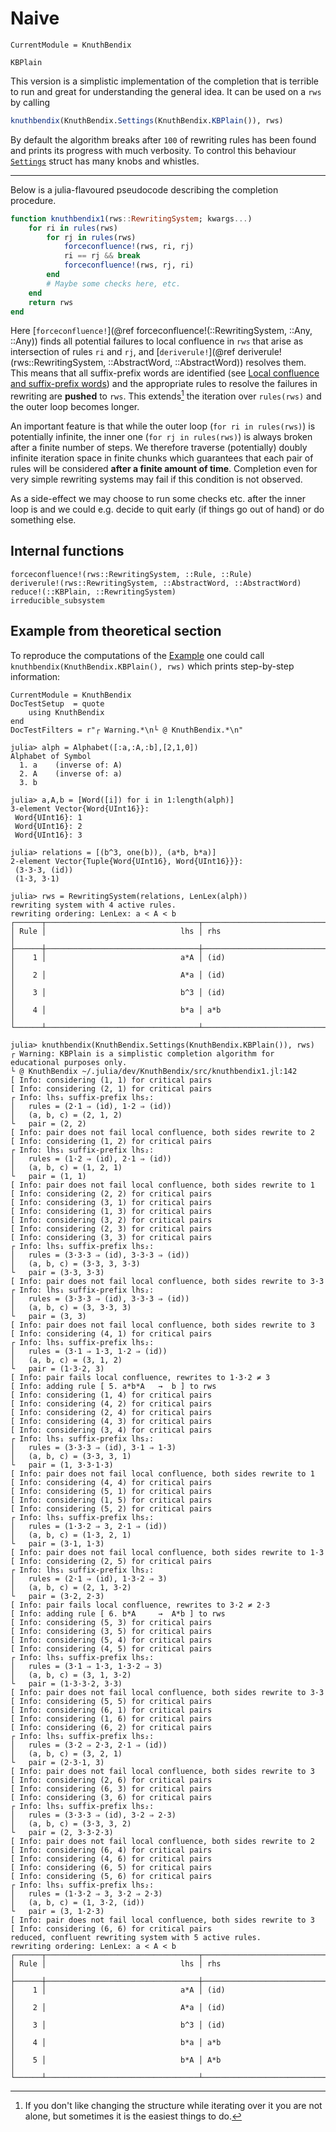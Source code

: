 # Naive

```@meta
CurrentModule = KnuthBendix
```

```@docs
KBPlain
```

This version is a simplistic implementation of the completion that is terrible to run and great for understanding the general idea.
It can be used on a `rws` by calling
```julia
knuthbendix(KnuthBendix.Settings(KnuthBendix.KBPlain()), rws)
```
By default the algorithm breaks after `100` of rewriting rules has been found
and prints its progress with much verbosity.
To control this behaviour [`Settings`](@ref) struct has many knobs and whistles.

----

Below is a julia-flavoured pseudocode describing the completion procedure.

```julia
function knuthbendix1(rws::RewritingSystem; kwargs...)
    for ri in rules(rws)
        for rj in rules(rws)
            forceconfluence!(rws, ri, rj)
            ri == rj && break
            forceconfluence!(rws, rj, ri)
        end
        # Maybe some checks here, etc.
    end
    return rws
end
```

Here [`forceconfluence!`](@ref
forceconfluence!(::RewritingSystem, ::Any, ::Any))
finds all potential failures to local confluence in `rws` that arise as
intersection of rules `ri` and `rj`, and [`deriverule!`](@ref
deriverule!(rws::RewritingSystem, ::AbstractWord, ::AbstractWord))
resolves them. This means that all suffix-prefix words are identified
(see [Local confluence and suffix-prefix words](@ref)) and the appropriate
rules to resolve the failures in rewriting are **pushed** to `rws`.
This extends[^1] the iteration over `rules(rws)` and the outer loop becomes
longer.

An important feature is that while the outer loop (`for ri in rules(rws)`) is
potentially infinite, the inner one (`for rj in rules(rws)`) is always broken
after a finite number of steps. We therefore traverse (potentially) doubly
infinite iteration space in finite chunks which guarantees that each pair of
rules will be considered **after a finite amount of time**. Completion even for
very simple rewriting systems may fail if this condition is not observed.

As a side-effect we may choose to run some checks etc. after the inner loop is
and we could e.g. decide to quit early (if things go out of hand) or do
something else.

[^1]: If you don't like changing the structure while iterating over it you are
      not alone, but sometimes it is the easiest things to do.

## Internal functions

```@docs
forceconfluence!(rws::RewritingSystem, ::Rule, ::Rule)
deriverule!(rws::RewritingSystem, ::AbstractWord, ::AbstractWord)
reduce!(::KBPlain, ::RewritingSystem)
irreducible_subsystem
```

## Example from theoretical section

To reproduce the computations of the
[Example](@ref "Knuth Bendix completion - an example") one could call
`knuthbendix(KnuthBendix.KBPlain(), rws)` which prints step-by-step information:

```@meta
CurrentModule = KnuthBendix
DocTestSetup  = quote
    using KnuthBendix
end
DocTestFilters = r"┌ Warning.*\n└ @ KnuthBendix.*\n"
```

```jldoctest
julia> alph = Alphabet([:a,:A,:b],[2,1,0])
Alphabet of Symbol
  1. a    (inverse of: A)
  2. A    (inverse of: a)
  3. b

julia> a,A,b = [Word([i]) for i in 1:length(alph)]
3-element Vector{Word{UInt16}}:
 Word{UInt16}: 1
 Word{UInt16}: 2
 Word{UInt16}: 3

julia> relations = [(b^3, one(b)), (a*b, b*a)]
2-element Vector{Tuple{Word{UInt16}, Word{UInt16}}}:
 (3·3·3, (id))
 (1·3, 3·1)

julia> rws = RewritingSystem(relations, LenLex(alph))
rewriting system with 4 active rules.
rewriting ordering: LenLex: a < A < b
┌──────┬──────────────────────────────────┬──────────────────────────────────┐
│ Rule │                              lhs │ rhs                              │
├──────┼──────────────────────────────────┼──────────────────────────────────┤
│    1 │                              a*A │ (id)                             │
│    2 │                              A*a │ (id)                             │
│    3 │                              b^3 │ (id)                             │
│    4 │                              b*a │ a*b                              │
└──────┴──────────────────────────────────┴──────────────────────────────────┘

julia> knuthbendix(KnuthBendix.Settings(KnuthBendix.KBPlain()), rws)
┌ Warning: KBPlain is a simplistic completion algorithm for educational purposes only.
└ @ KnuthBendix ~/.julia/dev/KnuthBendix/src/knuthbendix1.jl:142
[ Info: considering (1, 1) for critical pairs
[ Info: considering (2, 1) for critical pairs
┌ Info: lhs₁ suffix-prefix lhs₂:
│   rules = (2·1 ⇒ (id), 1·2 ⇒ (id))
│   (a, b, c) = (2, 1, 2)
└   pair = (2, 2)
[ Info: pair does not fail local confluence, both sides rewrite to 2
[ Info: considering (1, 2) for critical pairs
┌ Info: lhs₁ suffix-prefix lhs₂:
│   rules = (1·2 ⇒ (id), 2·1 ⇒ (id))
│   (a, b, c) = (1, 2, 1)
└   pair = (1, 1)
[ Info: pair does not fail local confluence, both sides rewrite to 1
[ Info: considering (2, 2) for critical pairs
[ Info: considering (3, 1) for critical pairs
[ Info: considering (1, 3) for critical pairs
[ Info: considering (3, 2) for critical pairs
[ Info: considering (2, 3) for critical pairs
[ Info: considering (3, 3) for critical pairs
┌ Info: lhs₁ suffix-prefix lhs₂:
│   rules = (3·3·3 ⇒ (id), 3·3·3 ⇒ (id))
│   (a, b, c) = (3·3, 3, 3·3)
└   pair = (3·3, 3·3)
[ Info: pair does not fail local confluence, both sides rewrite to 3·3
┌ Info: lhs₁ suffix-prefix lhs₂:
│   rules = (3·3·3 ⇒ (id), 3·3·3 ⇒ (id))
│   (a, b, c) = (3, 3·3, 3)
└   pair = (3, 3)
[ Info: pair does not fail local confluence, both sides rewrite to 3
[ Info: considering (4, 1) for critical pairs
┌ Info: lhs₁ suffix-prefix lhs₂:
│   rules = (3·1 ⇒ 1·3, 1·2 ⇒ (id))
│   (a, b, c) = (3, 1, 2)
└   pair = (1·3·2, 3)
[ Info: pair fails local confluence, rewrites to 1·3·2 ≠ 3
[ Info: adding rule [ 5. a*b*A	 → 	b ] to rws
[ Info: considering (1, 4) for critical pairs
[ Info: considering (4, 2) for critical pairs
[ Info: considering (2, 4) for critical pairs
[ Info: considering (4, 3) for critical pairs
[ Info: considering (3, 4) for critical pairs
┌ Info: lhs₁ suffix-prefix lhs₂:
│   rules = (3·3·3 ⇒ (id), 3·1 ⇒ 1·3)
│   (a, b, c) = (3·3, 3, 1)
└   pair = (1, 3·3·1·3)
[ Info: pair does not fail local confluence, both sides rewrite to 1
[ Info: considering (4, 4) for critical pairs
[ Info: considering (5, 1) for critical pairs
[ Info: considering (1, 5) for critical pairs
[ Info: considering (5, 2) for critical pairs
┌ Info: lhs₁ suffix-prefix lhs₂:
│   rules = (1·3·2 ⇒ 3, 2·1 ⇒ (id))
│   (a, b, c) = (1·3, 2, 1)
└   pair = (3·1, 1·3)
[ Info: pair does not fail local confluence, both sides rewrite to 1·3
[ Info: considering (2, 5) for critical pairs
┌ Info: lhs₁ suffix-prefix lhs₂:
│   rules = (2·1 ⇒ (id), 1·3·2 ⇒ 3)
│   (a, b, c) = (2, 1, 3·2)
└   pair = (3·2, 2·3)
[ Info: pair fails local confluence, rewrites to 3·2 ≠ 2·3
[ Info: adding rule [ 6. b*A	 → 	A*b ] to rws
[ Info: considering (5, 3) for critical pairs
[ Info: considering (3, 5) for critical pairs
[ Info: considering (5, 4) for critical pairs
[ Info: considering (4, 5) for critical pairs
┌ Info: lhs₁ suffix-prefix lhs₂:
│   rules = (3·1 ⇒ 1·3, 1·3·2 ⇒ 3)
│   (a, b, c) = (3, 1, 3·2)
└   pair = (1·3·3·2, 3·3)
[ Info: pair does not fail local confluence, both sides rewrite to 3·3
[ Info: considering (5, 5) for critical pairs
[ Info: considering (6, 1) for critical pairs
[ Info: considering (1, 6) for critical pairs
[ Info: considering (6, 2) for critical pairs
┌ Info: lhs₁ suffix-prefix lhs₂:
│   rules = (3·2 ⇒ 2·3, 2·1 ⇒ (id))
│   (a, b, c) = (3, 2, 1)
└   pair = (2·3·1, 3)
[ Info: pair does not fail local confluence, both sides rewrite to 3
[ Info: considering (2, 6) for critical pairs
[ Info: considering (6, 3) for critical pairs
[ Info: considering (3, 6) for critical pairs
┌ Info: lhs₁ suffix-prefix lhs₂:
│   rules = (3·3·3 ⇒ (id), 3·2 ⇒ 2·3)
│   (a, b, c) = (3·3, 3, 2)
└   pair = (2, 3·3·2·3)
[ Info: pair does not fail local confluence, both sides rewrite to 2
[ Info: considering (6, 4) for critical pairs
[ Info: considering (4, 6) for critical pairs
[ Info: considering (6, 5) for critical pairs
[ Info: considering (5, 6) for critical pairs
┌ Info: lhs₁ suffix-prefix lhs₂:
│   rules = (1·3·2 ⇒ 3, 3·2 ⇒ 2·3)
│   (a, b, c) = (1, 3·2, (id))
└   pair = (3, 1·2·3)
[ Info: pair does not fail local confluence, both sides rewrite to 3
[ Info: considering (6, 6) for critical pairs
reduced, confluent rewriting system with 5 active rules.
rewriting ordering: LenLex: a < A < b
┌──────┬──────────────────────────────────┬──────────────────────────────────┐
│ Rule │                              lhs │ rhs                              │
├──────┼──────────────────────────────────┼──────────────────────────────────┤
│    1 │                              a*A │ (id)                             │
│    2 │                              A*a │ (id)                             │
│    3 │                              b^3 │ (id)                             │
│    4 │                              b*a │ a*b                              │
│    5 │                              b*A │ A*b                              │
└──────┴──────────────────────────────────┴──────────────────────────────────┘

```
